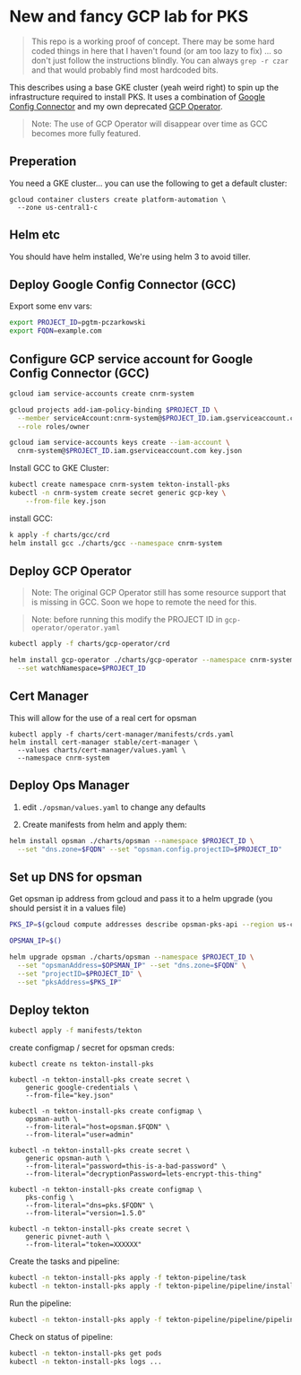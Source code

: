 # New and fancy GCP lab for PKS

> This repo is a working proof of concept. There may be some hard coded things in here that I haven't found (or am too lazy to fix) ... so don't just follow the instructions blindly.  You can always `grep -r czar` and that would probably find most hardcoded bits.

This describes using a base GKE cluster (yeah weird right) to spin up the infrastructure required to install PKS.  It uses a combination of [Google Config Connector](https://cloud.google.com/config-connector/docs/reference/resources) and my own deprecated [GCP Operator](https://github.com/paulczar/gcp-cloud-compute-operator).

> Note: The use of GCP Operator will disappear over time as GCC becomes more fully featured.

## Preperation

You need a GKE cluster... you can use the following to get a default cluster:

```
gcloud container clusters create platform-automation \
  --zone us-central1-c
```

## Helm etc

You should have helm installed, We're using helm 3 to avoid tiller.

## Deploy Google Config Connector (GCC)

Export some env vars:

```bash
export PROJECT_ID=pgtm-pczarkowski
export FQDN=example.com
```

## Configure GCP service account for Google Config Connector (GCC)

```bash
gcloud iam service-accounts create cnrm-system

gcloud projects add-iam-policy-binding $PROJECT_ID \
  --member serviceAccount:cnrm-system@$PROJECT_ID.iam.gserviceaccount.com \
  --role roles/owner

gcloud iam service-accounts keys create --iam-account \
  cnrm-system@$PROJECT_ID.iam.gserviceaccount.com key.json

```

Install GCC to GKE Cluster:

```bash
kubectl create namespace cnrm-system tekton-install-pks
kubectl -n cnrm-system create secret generic gcp-key \
    --from-file key.json
```

install GCC:

```bash
k apply -f charts/gcc/crd
helm install gcc ./charts/gcc --namespace cnrm-system
```


## Deploy GCP Operator

> Note: The original GCP Operator still has some resource support that is missing in GCC.  Soon we hope to remote the need for this.

> Note: before running this modify the PROJECT ID in `gcp-operator/operator.yaml`

```bash
kubectl apply -f charts/gcp-operator/crd

helm install gcp-operator ./charts/gcp-operator --namespace cnrm-system \
  --set watchNamespace=$PROJECT_ID

```

## Cert Manager

This will allow for the use of a real cert for opsman

```
kubectl apply -f charts/cert-manager/manifests/crds.yaml
helm install cert-manager stable/cert-manager \
  --values charts/cert-manager/values.yaml \
  --namespace cnrm-system
```

## Deploy Ops Manager

1. edit `./opsman/values.yaml` to change any defaults

2. Create manifests from helm and apply them:

```bash
helm install opsman ./charts/opsman --namespace $PROJECT_ID \
  --set "dns.zone=$FQDN" --set "opsman.config.projectID=$PROJECT_ID"

```

## Set up DNS for opsman

Get opsman ip address from gcloud and pass it to a helm upgrade (you should persist it in a values file)

```bash
PKS_IP=$(gcloud compute addresses describe opsman-pks-api --region us-central1 --format "value(address)")

OPSMAN_IP=$()

helm upgrade opsman ./charts/opsman --namespace $PROJECT_ID \
  --set "opsmanAddress=$OPSMAN_IP" --set "dns.zone=$FQDN" \
  --set "projectID=$PROJECT_ID" \
  --set "pksAddress=$PKS_IP"
```


## Deploy tekton

```bash
kubectl apply -f manifests/tekton
```

create configmap / secret for opsman creds:

```
kubectl create ns tekton-install-pks

kubectl -n tekton-install-pks create secret \
    generic google-credentials \
    --from-file="key.json"

kubectl -n tekton-install-pks create configmap \
    opsman-auth \
    --from-literal="host=opsman.$FQDN" \
    --from-literal="user=admin"

kubectl -n tekton-install-pks create secret \
    generic opsman-auth \
    --from-literal="password=this-is-a-bad-password" \
    --from-literal="decryptionPassword=lets-encrypt-this-thing"

kubectl -n tekton-install-pks create configmap \
    pks-config \
    --from-literal="dns=pks.$FQDN" \
    --from-literal="version=1.5.0"

kubectl -n tekton-install-pks create secret \
    generic pivnet-auth \
    --from-literal="token=XXXXXX"
```


Create the tasks and pipeline:

```bash
kubectl -n tekton-install-pks apply -f tekton-pipeline/task
kubectl -n tekton-install-pks apply -f tekton-pipeline/pipeline/install-pks.yaml
```

Run the pipeline:

```bash
kubectl -n tekton-install-pks apply -f tekton-pipeline/pipeline/pipeline-run.yaml
```

Check on status of pipeline:

```bash
kubectl -n tekton-install-pks get pods
kubectl -n tekton-install-pks logs ...

```
